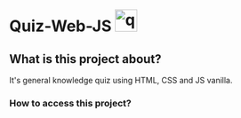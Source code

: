 # Quiz-Web-JS <img alt="quiz icon" src="https://cdn0.iconfinder.com/data/icons/education-70/512/Examtest-512.png" height=40px>

## What is this project about?
It's general knowledge quiz using HTML, CSS and JS vanilla.

### How to access this project?

